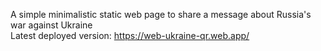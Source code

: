 A simple minimalistic static web page to share a message about Russia's war against Ukraine  
Latest deployed version: https://web-ukraine-qr.web.app/
